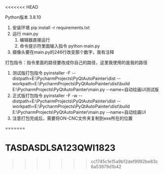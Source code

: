 <<<<<<< HEAD

Python版本 3.8.10

1. 安装环境
    pip install -r requirements.txt
2. 运行 main.py
   1. 编辑器直接运行
   2. 命令提示符里面输入指令 python main.py
3. 摄像头要在main.py的246行改变那个数字，我有注释

打包指令：指令里面的路径要改成你自己的路径，这里我使用的是我的路径
1. 测试版打包指令
    pyinstaller -F --distpath=E:\PycharmProjects\PyQtAutoPainter\dist --workpath=E:\PycharmProjects\PyQtAutoPainter\dist\build E:\PycharmProjects\PyQtAutoPainter\main.py --name=自动绘画UI测试版
2. 正式版打包指令
    pyinstaller -F -w --distpath=E:\PycharmProjects\PyQtAutoPainter\dist --workpath=E:\PycharmProjects\PyQtAutoPainter\dist\build E:\PycharmProjects\PyQtAutoPainter\main.py --name=自动绘画UI
3. 注意打包完成后，需要将ON-CNC文件夹复制到exe所在的位置

=======
# TASDASDLSA123QWI1823
>>>>>>> cc1745c1e15a9b12def9992be83c6a53979d1b42
